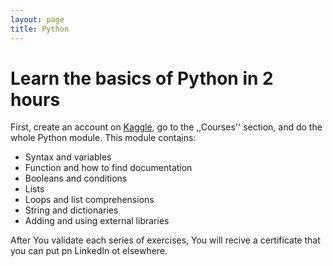 ```yaml
---
layout: page
title: Python
---
```



# Learn the basics of Python in 2 hours

First, create an account on [Kaggle](https://kaggle.com), go to the ,,Courses'' section, and do the whole Python module. This module contains: 

- Syntax and variables
- Function and how to find documentation
- Booleans and conditions
- Lists
- Loops and list comprehensions
- String and dictionaries
- Adding and using external libraries

After You validate each series of exercises, You will recive a certificate that you can put pn LinkedIn ot elsewhere.